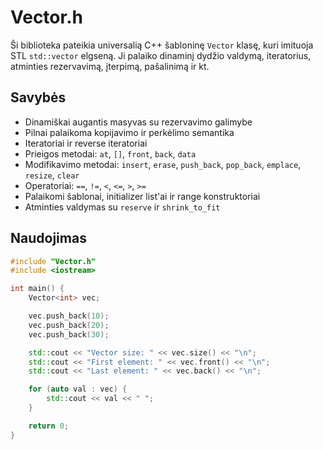# Vector.h

Ši biblioteka pateikia universalią C++ šabloninę `Vector` klasę, kuri imituoja STL `std::vector` elgseną. Ji palaiko dinaminį dydžio valdymą, iteratorius, atminties rezervavimą, įterpimą, pašalinimą ir kt.

## Savybės

- Dinamiškai augantis masyvas su rezervavimo galimybe
- Pilnai palaikoma kopijavimo ir perkėlimo semantika
- Iteratoriai ir reverse iteratoriai
- Prieigos metodai: `at`, `[]`, `front`, `back`, `data`
- Modifikavimo metodai: `insert`, `erase`, `push_back`, `pop_back`, `emplace`, `resize`, `clear`
- Operatoriai: `==`, `!=`, `<`, `<=`, `>`, `>=`
- Palaikomi šablonai, initializer list'ai ir range konstruktoriai
- Atminties valdymas su `reserve` ir `shrink_to_fit`

## Naudojimas

```cpp
#include "Vector.h"
#include <iostream>

int main() {
    Vector<int> vec;

    vec.push_back(10);
    vec.push_back(20);
    vec.push_back(30);

    std::cout << "Vector size: " << vec.size() << "\n";
    std::cout << "First element: " << vec.front() << "\n";
    std::cout << "Last element: " << vec.back() << "\n";

    for (auto val : vec) {
        std::cout << val << " ";
    }

    return 0;
}
